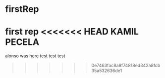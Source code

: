 # firstRep
first rep
<<<<<<< HEAD
KAMIL PECELA
=======

alonso was here test test test
>>>>>>> 0e7463fac8a8f74818ed342a8fcb35a532636de1

